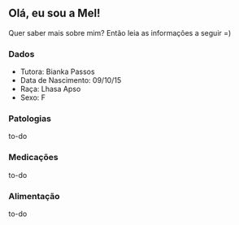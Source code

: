 ## Olá, eu sou a Mel!

Quer saber mais sobre mim? Então leia as informações a seguir =)

### Dados

* Tutora: Bianka Passos
* Data de Nascimento: 09/10/15
* Raça: Lhasa Apso
* Sexo: F

### Patologias
to-do

### Medicações
to-do

### Alimentação
to-do

